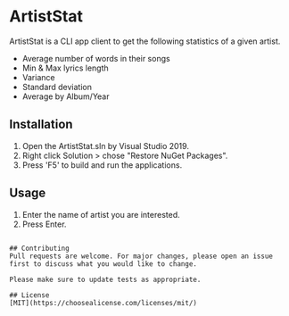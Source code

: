 # ArtistStat

ArtistStat is a CLI app client to get the following statistics of a given artist.

- Average number of words in their songs
- Min & Max lyrics length  
- Variance
- Standard deviation 
- Average by Album/Year


## Installation

1. Open the ArtistStat.sln by Visual Studio 2019.
2. Right click Solution > chose "Restore NuGet Packages".
3. Press 'F5' to build and run the applications.

## Usage

1. Enter the name of artist you are interested. 
2. Press Enter.
```

## Contributing
Pull requests are welcome. For major changes, please open an issue first to discuss what you would like to change.

Please make sure to update tests as appropriate.

## License
[MIT](https://choosealicense.com/licenses/mit/)